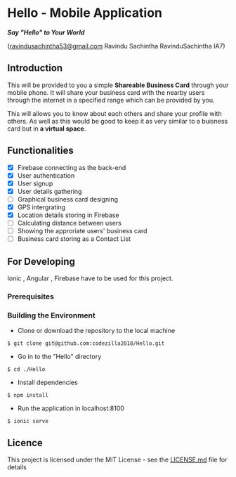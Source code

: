 # Hello - Mobile Application
***Say "Hello" to Your World***

(ravindusachintha53@gmail.com Ravindu Sachintha RavinduSachintha IA7)

## Introduction
This will be provided to you a simple **Shareable Business Card** through your mobile phone. It will share your business card with the nearby users through the internet in a specified range which can be provided by you.

This will allows you to know about each others and share your profile with others. 
As well as this would be good to keep it as very similar to a buisness card but in **a virtual space**.


## Functionalities
- [x] Firebase connecting as the back-end
- [x] User authentication
- [x] User signup
- [x] User details gathering
- [ ] Graphical business card designing
- [x] GPS intergrating
- [x] Location details storing in Firebase
- [ ] Calculating distance between users
- [ ] Showing the approriate users' business card
- [ ] Business card storing as a Contact List

## For Developing
Ionic , Angular , Firebase have to be used for this project.

### Prerequisites


### Building the Environment
* Clone or download the repository to the local machine
```shell
$ git clone git@github.com:codezilla2018/Hello.git
```
* Go in to the "Hello" directory
```shell
$ cd ./Hello
```
* Install dependencies
```shell
$ npm install
```
* Run the application in localhost:8100
```shell
$ ionic serve
```

## Licence
This project is licensed under the MIT License - see the [LICENSE.md](LICENSE.md) file for details
